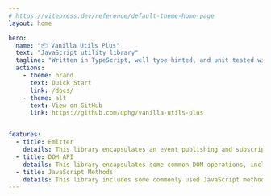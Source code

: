 ```yaml
---
# https://vitepress.dev/reference/default-theme-home-page
layout: home

hero:
  name: "📦 Vanilla Utils Plus"
  text: "JavaScript utility library"
  tagline: "Written in TypeScript, well type hinted, and unit tested with Jest."
  actions:
    - theme: brand
      text: Quick Start
      link: /docs/
    - theme: alt
      text: View on GitHub
      link: https://github.com/uphg/vanilla-utils-plus


features:
  - title: Emitter
    details: This library encapsulates an event publishing and subscription system that supports common APIs such as emit, on, once, and off.
  - title: DOM API
    details: This library encapsulates some common DOM operations, including event delegation, CSS style, and CSS class APIs.
  - title: JavaScript Methods
    details: This library includes some commonly used JavaScript methods, including debounce, throttle, and deep object copying.
---
```


